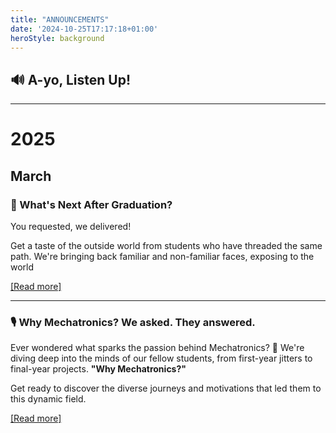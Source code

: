 ```yaml
---
title: "ANNOUNCEMENTS"
date: '2024-10-25T17:17:18+01:00'
heroStyle: background
---
```


<style>
  header {
    display: none;
  }
</style>

<div class="container-2-1">
    <h2>🔊 A-yo, Listen Up!</h2>
</div>

---

# 2025

## March

<h3>🤔 What's Next After Graduation?</h3>

You requested, we delivered!

Get a taste of the outside world from students who have threaded the same path. We're bringing back familiar and non-familiar faces, exposing to the world

[[Read more]](/alumni)

---

<h3>🎙️ Why Mechatronics? We asked. They answered.</h3>

Ever wondered what sparks the passion behind Mechatronics? 🤔 We're diving deep into the minds of our fellow students, from first-year jitters to final-year projects. **"Why Mechatronics?"** 

Get ready to discover the diverse journeys and motivations that led them to this dynamic field.

[[Read more]](/blog/why-mechatronics)